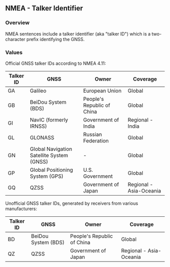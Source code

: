 ## NMEA - Talker Identifier

### Overview

NMEA sentences include a talker identifier (aka "talker ID") which is a two-character prefix identifying the GNSS.



### Values

Official GNSS talker IDs according to NMEA 4.11:

| Talker ID | GNSS | Owner | Coverage |
| ---- | ---- | ---- | ---- |
| GA| Galileo | European Union | Global |
| GB| BeiDou System (BDS) | People's Republic of China | Global |
| GI| NavIC (formerly IRNSS) | Government of India | Regional - India |
| GL | GLONASS | Russian Federation | Global |
| GN | Global Navigation Satellite System (GNSS) | - | Global |
| GP | Global Positioning System (GPS) | U.S. Government | Global |
| GQ | QZSS | Government of Japan | Regional - Asia-Oceania |

Unofficial GNSS talker IDs, generated by receivers from various manufacturers:

| Talker ID | GNSS | Owner | Coverage |
| ---- | ---- | ---- | ---- |
| BD | BeiDou System (BDS) | People's Republic of China | Global |
| QZ | QZSS | Government of Japan | Regional - Asia-Oceania |

